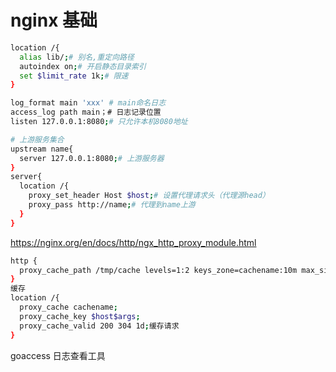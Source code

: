 

# nginx 基础

```sh
location /{
  alias lib/;# 别名,重定向路径
  autoindex on;# 开启静态目录索引
  set $limit_rate 1k;# 限速 
}

log_format main 'xxx' # main命名日志
access_log path main；# 日志记录位置
listen 127.0.0.1:8080;# 只允许本机8080地址

# 上游服务集合
upstream name{
  server 127.0.0.1:8080;# 上游服务器
}
server{
  location /{
    proxy_set_header Host $host;# 设置代理请求头（代理源head）
    proxy_pass http://name;# 代理到name上游
  }
}
```
https://nginx.org/en/docs/http/ngx_http_proxy_module.html

```sh
http {
  proxy_cache_path /tmp/cache levels=1:2 keys_zone=cachename:10m max_size=10g inactive=60m use_temp_path=off;
}
缓存
location /{
  proxy_cache cachename;
  proxy_cache_key $host$args;
  proxy_cache_valid 200 304 1d;缓存请求
}

```

goaccess 日志查看工具